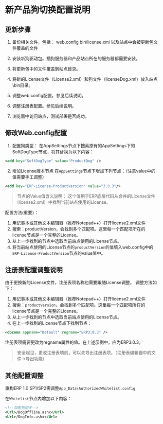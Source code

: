# 新产品狗切换配置说明

## 更新步骤
1. 备份相关文件，包括：
    web.config
    bin\license.xml
    以及站点中会被更新包文件覆盖的文件
2. 安装新狗驱动包。插狗服务器和产品站点所在的服务器都需要安装。

3. 将更新包中的文件覆盖到站点目录。
4. 将新的License文件（License2.xml）和狗文件（licenseDog.xml）放入站点\bin目录。
5. 调整web.config配置。参见后续说明。
6. 调整注册表配置。参见后续说明。
7. 浏览器中访问站点，测试部署是否成功。

## 修改Web.config配置
1. 配置狗类型：
在AppSettings节点下搜索原有的AppSettings下的SoftDogType节点，将其替换为以下内容：
```xml
<add key="SoftDogType" value="ProductDog" />
```

2. 增加License版本节点
在```AppSettings```节点下增加下列节点：（注意value中的值需要手工调整）
```xml
<add key="ERP-License-ProductVersion" value="3.0.3"/>
```
> 节点的Value值含义说明： 
> 这个值用于ERP底层代码从合并的License文件(license2.xml）中找到当前站点使用的License。

配置方法(重要）：
1. 用记事本或其他文本编辑器（推荐Notepad++）打开license2.xml文件
2. 搜索：productVersion，会找到多个匹配项。这里每一个匹配项所在的license节点是一个完整的License。
3. 从上一步找到的节点中选取当前站点使用的License节点。
4. 将当前站点使用的License节点的```productVersion```的值填入web.config中的```ERP-License-ProductVersion```节点的value值中。

## 注册表配置调整说明
由于更换新的License文件，注册表项名称也需要跟随License调整。
调整方法如下：
1. 用记事本或其他文本编辑器（推荐Notepad++）打开license2.xml文件
2. 搜索：```productVersion```，会找到多个匹配项。这里每一个匹配项所在的license节点是一个完整的License。
3. 从上一步找到的节点中选取当前站点使用的License节点。
4. 在上一步找到的License节点下找到节点：
```xml
<dbconn appname="Default" regname="ERP3.0.3" />
```
注册表项需要更改为regname属性的值。在上述示例中，应为ERP3.0.3。

> 安全起见，更改注册表项前，可以先导出注册表项。（注册表编辑器中的文件->导出功能）

## 其他配置调整
重构ERP 1.0 SP1/SP2需调整```App_Data\AuthorizedWhitelist.config ```

在```Whitelist```节点内增加以下内容：
```xml
<!--加密狗相关-->
<Url>/DogOffline.ashx</Url>
<Url>/DogInfo.ashx</Url>
```
